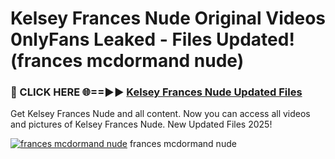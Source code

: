 # Kelsey Frances Nude Original Videos 0nlyFans Leaked - Files Updated! (frances mcdormand nude)

<h3>🔴 CLICK HERE 🌐==►► <a href="https://tinyurl.com/2p9ay9w9" rel="nofollow">Kelsey Frances Nude Updated Files</a></h3>

Get Kelsey Frances Nude and all content. Now you can access all videos and pictures of Kelsey Frances Nude. New Updated Files 2025!

[![frances mcdormand nude](https://i.imgur.com/KQgVmj3.gif)](https://tinyurl.com/2p9ay9w9)
frances mcdormand nude